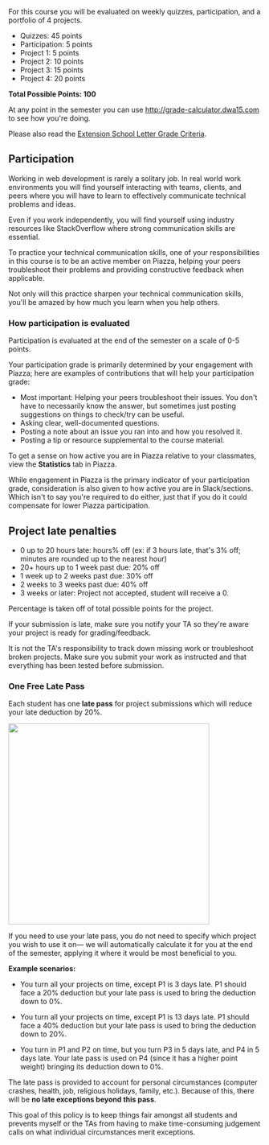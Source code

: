For this course you will be evaluated on weekly quizzes, participation, and a portfolio of 4 projects.

* Quizzes: 45 points
* Participation: 5 points
* Project 1: 5 points
* Project 2: 10 points
* Project 3: 15 points
* Project 4: 20 points

**Total Possible Points: 100**

At any point in the semester you can use <http://grade-calculator.dwa15.com> to see how you're doing.

Please also read the [Extension School Letter Grade Criteria](http://www.extension.harvard.edu/exams-grades-policies/grades).


## Participation
Working in web development is rarely a solitary job. In real world work environments you will find yourself interacting with teams, clients, and peers where you will have to learn to effectively communicate technical problems and ideas.

Even if you work independently, you will find yourself using industry resources like StackOverflow where strong communication skills are essential.

To practice your technical communication skills, one of your responsibilities in this course is to be an active member on Piazza, helping your peers troubleshoot their problems and providing constructive feedback when applicable.

Not only will this practice sharpen your technical communication skills, you'll be amazed by how much you learn when you help others.

### How participation is evaluated

Participation is evaluated at the end of the semester on a scale of 0-5 points.

Your participation grade is primarily determined by your engagement with Piazza; here are examples of contributions that will help your participation grade:

+ Most important: Helping your peers troubleshoot their issues. You don't have to necessarily know the answer, but sometimes just posting suggestions on things to check/try can be useful.
+ Asking clear, well-documented questions.
+ Posting a note about an issue you ran into and how you resolved it.
+ Posting a tip or resource supplemental to the course material.

To get a sense on how active you are in Piazza relative to your classmates, view the **Statistics** tab in Piazza.

While engagement in Piazza is the primary indicator of your participation grade, consideration is also given to how active you are in Slack/sections. Which isn't to say you're required to do either, just that if you do it could compensate for lower Piazza participation.



## Project late penalties
+ 0 up to 20 hours late: hours% off (ex: if 3 hours late, that's 3% off; minutes are rounded up to the nearest hour)
+ 20+ hours up to 1 week past due: 20% off
+ 1 week up to 2 weeks past due: 30% off
+ 2 weeks to 3 weeks past due: 40% off
+ 3 weeks or later: Project not accepted, student will receive a 0.

Percentage is taken off of total possible points for the project.

If your submission is late, make sure you notify your TA so they're aware your project is ready for grading/feedback.

It is not the TA's responsibility to track down missing work or troubleshoot broken projects. Make sure you submit your work as instructed and that everything has been tested before submission.


### One Free Late Pass
Each student has one **late pass** for project submissions which will reduce your late deduction by 20%.

<img src='http://dwa15.com.s3.amazonaws.com/one-free-late-pass@2x.png' style='width:400px'>

If you need to use your late pass, you do not need to specify which project you wish to use it on&mdash; we will automatically calculate it for you at the end of the semester, applying it where it would be most beneficial to you.

__Example scenarios:__

+ You turn all your projects on time, except P1 is 3 days late. P1 should face a 20% deduction but your late pass is used to bring the deduction down to 0%.

+ You turn all your projects on time, except P1 is 13 days late. P1 should face a 40% deduction but your late pass is used to bring the deduction down to 20%.

+ You turn in P1 and P2 on time, but you turn P3 in 5 days late, and P4 in 5 days late. Your late pass is used on P4 (since it has a higher point weight) bringing its deduction down to 0%.

The late pass is provided to account for personal circumstances (computer crashes, health, job, religious holidays, family, etc.). Because of this, there will be **no late exceptions beyond this pass**.

This goal of this policy is to keep things fair amongst all students and prevents myself or the TAs from having to make time-consuming judgement calls on what individual circumstances merit exceptions.
